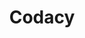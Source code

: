 ---
blog: https://www.codacy.com/blog
codehost: https://github.com/https://github.com/codacy
guide: https://www.codacy.com/landing-page-assets/images/codacy-logo.svg
linkedin: https://linkedin.com/company/codacy
logohandle: codacy
sort: codacy
title: Codacy
twitter: https://x.com/codacy
website: https://www.codacy.com/
---